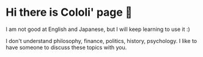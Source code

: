 # Hi there is Cololi' page 👋

I am not good at English and Japanese, but I will keep learning to use it :)


I don't understand philosophy, finance, politics, history, psychology. I like to have someone to discuss these topics with you.
